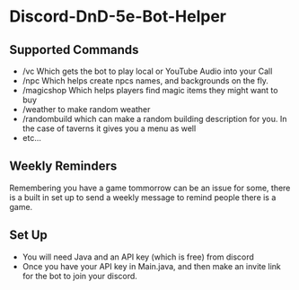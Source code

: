 # Discord-DnD-5e-Bot-Helper

## Supported Commands 
* /vc  Which gets the bot to play local or YouTube Audio into your Call
* /npc Which helps create npcs names, and backgrounds on the fly.
* /magicshop Which helps players find magic items they might want to buy
* /weather to make random weather
* /randombuild which can make a random building description for you. In the case of taverns it gives you a menu as well
* etc...

## Weekly Reminders
Remembering you have a game tommorrow can be an issue for some, there is a built in set up to send a weekly message to remind people there is a game.

## Set Up
* You will need Java and an API key (which is free) from discord
* Once you have your API key in Main.java, and then make an invite link for the bot to join your discord.
